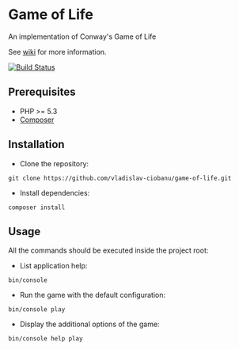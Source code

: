 Game of Life
============

An implementation of Conway's Game of Life

See [wiki](http://en.wikipedia.org/wiki/Conway%27s_Game_of_Life) for more information.

[![Build Status](https://api.travis-ci.org/vladislav-ciobanu/game-of-life.svg?branch=master)](https://travis-ci.org/vladislav-ciobanu/game-of-life)


Prerequisites
--------------------

*   PHP >= 5.3
*   [Composer](https://getcomposer.org/)


Installation
--------------------
*   Clone the repository: 
```shell
git clone https://github.com/vladislav-ciobanu/game-of-life.git
```
*   Install dependencies:
```shell
composer install
```

Usage
--------------------
All the commands should be executed inside the project root:

*   List application help:
```shell
bin/console
```
*   Run the game with the default configuration:
```shell
bin/console play
```

*   Display the additional options of the game:
```shell
bin/console help play
```